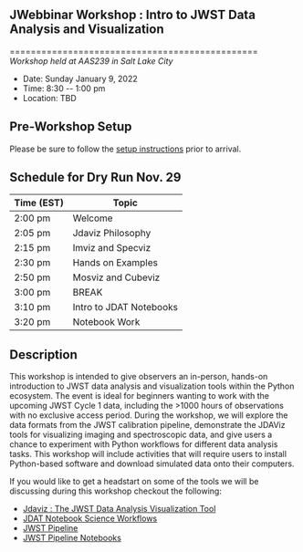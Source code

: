 ##  JWebbinar Workshop :  Intro to JWST Data Analysis and Visualization
===============================================
*Workshop held at AAS239 in Salt Lake City*

* Date: Sunday January 9, 2022
* Time: 8:30 -- 1:00 pm
* Location: TBD


## Pre-Workshop Setup
Please be sure to follow the [setup instructions](00_Installation) prior to arrival.


## Schedule for Dry Run Nov. 29

|Time (EST)     |Topic    |
|---------------|--------------------------------------|
|2:00 pm        | Welcome                              |
|2:05 pm        | Jdaviz Philosophy                    |
|2:15 pm        | Imviz and Specviz                    |
|2:30 pm        | Hands on  Examples                   |
|2:50 pm        | Mosviz and Cubeviz                   |
|3:00 pm        | BREAK                                |
|3:10 pm        | Intro to JDAT Notebooks              |
|3:20 pm        | Notebook Work                        |


## Description

This workshop is intended to give observers an in-person, hands-on introduction to JWST data analysis and visualization tools within the Python ecosystem. The event is ideal for beginners wanting to work with the upcoming JWST Cycle 1 data, including the >1000 hours of observations with no exclusive access period. During the workshop, we will explore the data formats from the JWST calibration pipeline, demonstrate the JDAViz tools for visualizing imaging and spectroscopic data, and give users a chance to experiment with Python workflows for different data analysis tasks. This workshop will include activities that will require users to install Python-based software and download simulated data onto their computers.


If you would like to get a headstart on some of the tools we will be discussing during this workshop checkout the following:

* [Jdaviz : The JWST Data Analysis Visualization Tool](jdaviz.readthedocs.io)
* [JDAT Notebook Science Workflows](https://github.com/spacetelescope/jdat_notebooks)
* [JWST Pipeline](https://jwst-docs.stsci.edu/jwst-science-calibration-pipeline-overview/jwst-science-calibration-pipeline-algorithm-documentation)
* [JWST Pipeline Notebooks](https://jwst-docs.stsci.edu/jwst-science-calibration-pipeline-overview/example-jupyter-notebooks-running-the-pipeline)
